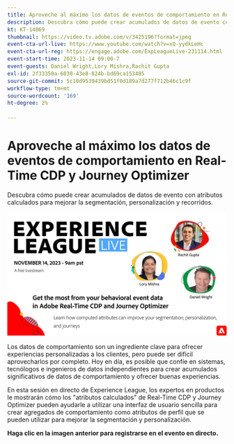 ```yaml
---
title: Aproveche al máximo los datos de eventos de comportamiento en Real-Time CDP y Journey Optimizer
description: Descubra cómo puede crear acumulados de datos de evento con atributos calculados para mejorar la segmentación, personalización y recorridos.
kt: KT-14069
thumbnail: https://video.tv.adobe.com/v/3425196?format=jpeg
event-cta-url-live: https://www.youtube.com/watch?v=xQ-yydkLeHc
event-cta-url-reg: https://engage.adobe.com/ExpLeagueLive-231114.html
event-start-time: 2023-11-14 09:00-7
event-guests: Daniel Wright,Lory Mishra,Rachit Gupta
exl-id: 2f33350a-6030-43e8-824b-bd69ca153485
source-git-commit: 5c10d9539439bd51f0d189a7d277f712b46c1c9f
workflow-type: tm+mt
source-wordcount: '169'
ht-degree: 2%

---
```


# Aproveche al máximo los datos de eventos de comportamiento en Real-Time CDP y Journey Optimizer

Descubra cómo puede crear acumulados de datos de evento con atributos calculados para mejorar la segmentación, personalización y recorridos.

[![ExL LIVE 22 de septiembre de 2023](assets/Nov14_2023_exl_live_WebBanner.jpg)](https://engage.adobe.com/ExpLeagueLive-231114.html)

Los datos de comportamiento son un ingrediente clave para ofrecer experiencias personalizadas a los clientes, pero puede ser difícil aprovecharlos por completo. Hoy en día, es posible que confíe en sistemas, tecnólogos e ingenieros de datos independientes para crear acumulados significativos de datos de comportamiento y ofrecer buenas experiencias.

En esta sesión en directo de Experience League, los expertos en productos le mostrarán cómo los &quot;atributos calculados&quot; de Real-Time CDP y Journey Optimizer pueden ayudarle a utilizar una interfaz de usuario sencilla para crear agregados de comportamiento como atributos de perfil que se pueden utilizar para mejorar la segmentación y personalización.


**Haga clic en la imagen anterior para registrarse en el evento en directo.**
